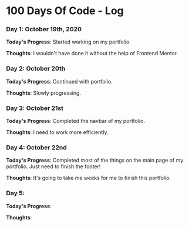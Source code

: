 # 100 Days Of Code - Log

<!-- 
### Day 0: February 30, 2016 (Example 2)
##### (delete me or comment me out)

**Today's Progress**: Fixed CSS, worked on canvas functionality for the app.

**Thoughts**: I really struggled with CSS, but, overall, I feel like I am slowly getting better at it. Canvas is still new for me, but I managed to figure out some basic functionality.

**Link(s) to work**: [Calculator App](http://www.example.com) 
-->


### Day 1: October 19th, 2020

**Today's Progress**: Started working on my portfolio.

**Thoughts**: I wouldn't have done it without the help of Frontend Mentor.


### Day 2: October 20th

**Today's Progress**: Continued with portfolio.

**Thoughts**: Slowly progressing.


### Day 3: October 21st

**Today's Progress**: Completed the navbar of my portfolio.

**Thoughts**: I need to work more efficiently.


### Day 4: October 22nd

**Today's Progress**: Completed most of the things on the main page of my portfolio. Just need to finish the footer!

**Thoughts**: It's going to take me weeks for me to finish this portfolio.


### Day 5: 

**Today's Progress**: 

**Thoughts**: 
